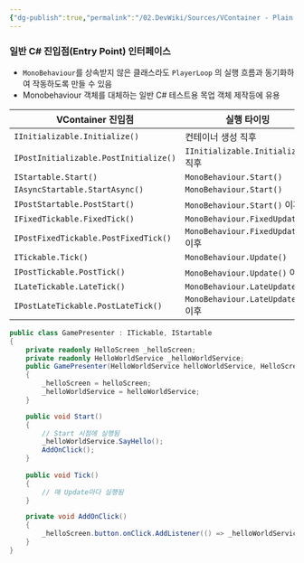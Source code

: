 ```yaml
---
{"dg-publish":true,"permalink":"/02.DevWiki/Sources/VContainer - Plain CSharp Entry point Interface/","noteIcon":""}
---
```


### 일반 C# 진입점(Entry Point) 인터페이스

- `MonoBehaviour`를 상속받지 않은 클래스라도 `PlayerLoop` 의 실행 흐름과 동기화하여 작동하도록 만들 수 있음
- Monobehaviour 객체를 대체하는 일반 C# 테스트용 목업 객체 제작등에 유용

| VContainer 진입점                        | 실행 타이밍                           |
| ------------------------------------- | -------------------------------- |
| `IInitializable.Initialize()`         | 컨테이너 생성 직후                       |
| `IPostInitializable.PostInitialize()` | `IInitializable.Initialize()` 직후 |
| `IStartable.Start()`                  | `MonoBehaviour.Start()`          |
| `IAsyncStartable.StartAsync()`        | `MonoBehaviour.Start()`          |
| `IPostStartable.PostStart()`          | `MonoBehaviour.Start()` 이후       |
| `IFixedTickable.FixedTick()`          | `MonoBehaviour.FixedUpdate()`    |
| `IPostFixedTickable.PostFixedTick()`  | `MonoBehaviour.FixedUpdate()` 이후 |
| `ITickable.Tick()`                    | `MonoBehaviour.Update()`         |
| `IPostTickable.PostTick()`            | `MonoBehaviour.Update()` 이후      |
| `ILateTickable.LateTick()`            | `MonoBehaviour.LateUpdate()`     |
| `IPostLateTickable.PostLateTick()`    | `MonoBehaviour.LateUpdate()` 이후  |

```csharp
public class GamePresenter : ITickable, IStartable
{
    private readonly HelloScreen _helloScreen;
    private readonly HelloWorldService _helloWorldService;
    public GamePresenter(HelloWorldService helloWorldService, HelloScreen helloScreen)
    {
        _helloScreen = helloScreen;
        _helloWorldService = helloWorldService;
    }

    public void Start()
    {
        // Start 시점에 실행됨
        _helloWorldService.SayHello();
        AddOnClick();
    }
    
    public void Tick()
    {
        // 매 Update마다 실행됨
    }

    private void AddOnClick()
    {
        _helloScreen.button.onClick.AddListener(() => _helloWorldService.SayHello());
    }
}
```